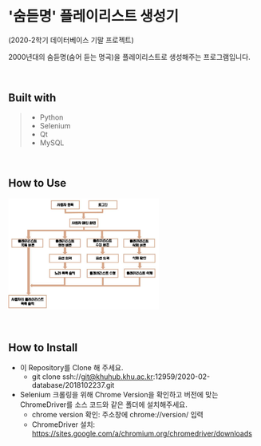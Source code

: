# '숨듣명' 플레이리스트 생성기
(2020-2학기 데이터베이스 기말 프로젝트) 

2000년대의 숨듣명(숨어 듣는 명곡)을 플레이리스트로 생성해주는 프로그램입니다.

<br>

## Built with
>  * Python
>  * Selenium
>  * Qt
>  * MySQL

<br>

## How to Use
<img src="img/algorithm.JPG" width="60%" height="60%"></img>

<br>

## How to Install
* 이 Repository를 Clone 해 주세요.
  * git clone ssh://git@khuhub.khu.ac.kr:12959/2020-02-database/2018102237.git
* Selenium 크롤링을 위해 Chrome Version을 확인하고 버전에 맞는 ChromeDriver를 소스 코드와 같은 폴더에 설치해주세요.
  * chrome version 확인: 주소창에 chrome://version/ 입력
  * ChromeDriver 설치: https://sites.google.com/a/chromium.org/chromedriver/downloads
